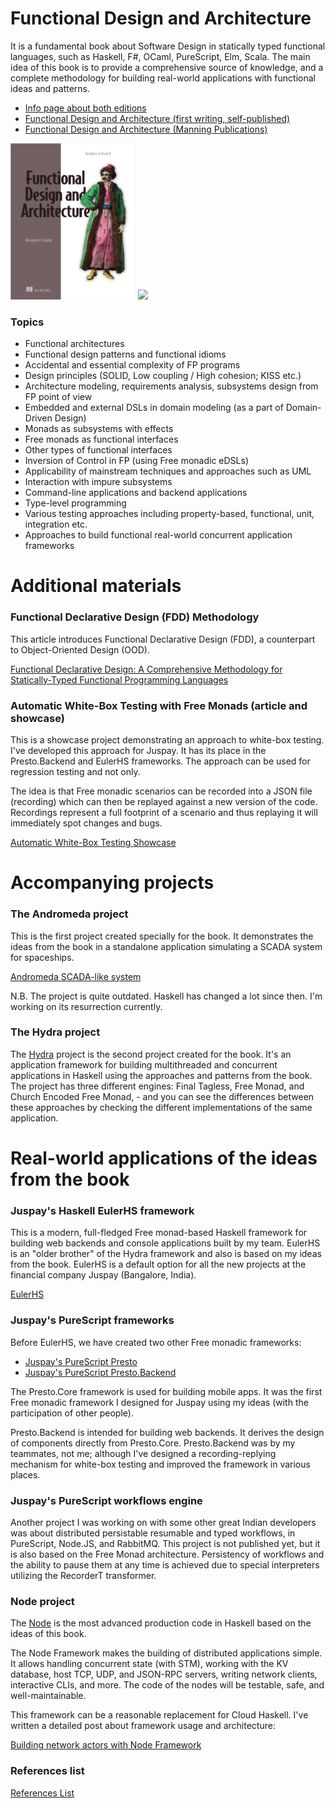 # Functional Design and Architecture

It is a fundamental book about Software Design in statically typed functional languages, such as Haskell, F#, OCaml, PureScript, Elm, Scala. The main idea of this book is to provide a comprehensive source of knowledge, and a complete methodology for building real-world applications with functional ideas and patterns.

- [Info page about both editions](https://graninas.com/functional-design-and-architecture-book)
- [Functional Design and Architecture (first writing, self-published)](https://leanpub.com/functional-design-and-architecture)
- [Functional Design and Architecture (Manning Publications)](https://www.manning.com/books/functional-design-and-architecture)

<p float="left">
  <a href="https://www.manning.com/books/functional-design-and-architecture">
    <img src="https://github.com/graninas/Functional-Design-and-Architecture/blob/91ace7d9a3756d0472fa8b046eb345a176914a84/Manning-Publications/FDaA%20Manning%20cover.png" width="200"></a>
  <a href="https://leanpub.com/functional-design-and-architecture">
    <img src="https://github.com/graninas/functional-declarative-design-methodology/blob/9942840a5cb11c8844afa452a579031548d16225/images/FDaA_FE_cover.png" width="200"></a>
</p>

### Topics

* Functional architectures
* Functional design patterns and functional idioms
* Accidental and essential complexity of FP programs
* Design principles (SOLID, Low coupling / High cohesion; KISS etc.)
* Architecture modeling, requirements analysis, subsystems design from FP point of view
* Embedded and external DSLs in domain modeling (as a part of Domain-Driven Design)
* Monads as subsystems with effects
* Free monads as functional interfaces
* Other types of functional interfaces
* Inversion of Control in FP (using Free monadic eDSLs)
* Applicability of mainstream techniques and approaches such as UML
* Interaction with impure subsystems
* Command-line applications and backend applications
* Type-level programming
* Various testing approaches including property-based, functional, unit, integration etc.
* Approaches to build functional real-world concurrent application frameworks

# Additional materials

### Functional Declarative Design (FDD) Methodology

This article introduces Functional Declarative Design (FDD), a counterpart to Object-Oriented Design (OOD).

[Functional Declarative Design: A Comprehensive Methodology for Statically-Typed Functional Programming Languages](https://github.com/graninas/functional-declarative-design-methodology)

### Automatic White-Box Testing with Free Monads (article and showcase)

This is a showcase project demonstrating an approach to white-box testing. I've developed this approach for Juspay. It has its place in the Presto.Backend and EulerHS frameworks. The approach can be used for regression testing and not only.

The idea is that Free monadic scenarios can be recorded into a JSON file (recording) which can then be replayed against a new version of the code. Recordings represent a full footprint of a scenario and thus replaying it will immediately spot changes and bugs.

[Automatic White-Box Testing Showcase](https://github.com/graninas/automatic-whitebox-testing-showcase)

# Accompanying projects

### The Andromeda project

This is the first project created specially for the book. It demonstrates the ideas from the book in a standalone application simulating a SCADA system for spaceships.

[Andromeda SCADA-like system](https://github.com/graninas/Andromeda)

N.B. The project is quite outdated. Haskell has changed a lot since then. I'm working on its resurrection currently.

### The Hydra project

The [Hydra](https://github.com/graninas/Hydra) project is the second project created for the book. It's an application framework for building multithreaded and concurrent applications in Haskell using the approaches and patterns from the book. The project has three different engines: Final Tagless, Free Monad, and Church Encoded Free Monad, - and you can see the differences between these approaches by checking the different implementations of the same application.

# Real-world applications of the ideas from the book

### Juspay's Haskell EulerHS framework

This is a modern, full-fledged Free monad-based Haskell framework for building web backends and console applications built by my team. EulerHS is an "older brother" of the Hydra framework and also is based on my ideas from the book. EulerHS is a default option for all the new projects at the financial company Juspay (Bangalore, India).

[EulerHS](https://github.com/juspay/euler-hs)

### Juspay's PureScript frameworks

Before EulerHS, we have created two other Free monadic frameworks:

* [Juspay's PureScript Presto](https://github.com/juspay/purescript-presto)
* [Juspay's PureScript Presto.Backend](https://github.com/juspay/purescript-presto-backend)

The Presto.Core framework is used for building mobile apps. It was the first Free monadic framework I designed for Juspay using my ideas (with the participation of other people).

Presto.Backend is intended for building web backends. It derives the design of components directly from Presto.Core. Presto.Backend was by my teammates, not me; although I've designed a recording-replying mechanism for white-box testing and improved the framework in various places.

### Juspay's PureScript workflows engine

Another project I was working on with some other great Indian developers was about distributed persistable resumable and typed workflows, in PureScript, Node.JS, and RabbitMQ. This project is not published yet, but it is also based on the Free Monad architecture. Persistency of workflows and the ability to pause them at any time is achieved due to special interpreters utilizing the RecorderT transformer.

### Node project  

The [Node](https://github.com/graninas/Node) is the most advanced production code in Haskell based on the ideas of this book.

The Node Framework makes the building of distributed applications simple. It allows handling concurrent state (with STM), working with the KV database, host TCP, UDP, and JSON-RPC servers, writing network clients, interactive CLIs, and more. The code of the nodes will be testable, safe, and well-maintainable.

This framework can be a reasonable replacement for Cloud Haskell. I've written a detailed post about framework usage and architecture:

[Building network actors with Node Framework](https://gist.github.com/graninas/9beb8df5d88dda5fa21c47ce9bcb0e16)

### References list

[References List](https://drive.google.com/open?id=19nMC6zU0DBmX0JgiKecYziHO51TSOB1pgqvVbG0yf1Q)
